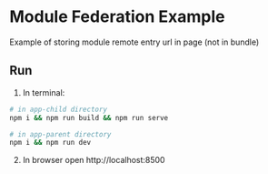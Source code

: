 # Module Federation Example

Example of storing module remote entry url in page (not in bundle)

## Run

1. In terminal:

```bash
# in app-child directory
npm i && npm run build && npm run serve

# in app-parent directory
npm i && npm run dev
```

2. In browser open http://localhost:8500
